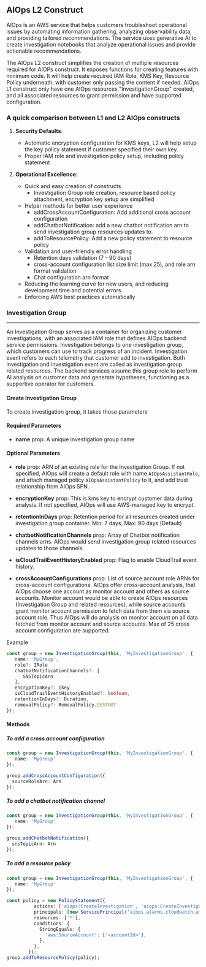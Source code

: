 ## AIOps L2 Construct

AIOps is an AWS service that helps customers troubleshoot operational issues by automating information gathering, analyzing observability data,
and providing tailored recommendations.
The service uses generative AI to create investigation notebooks that analyze operational issues and provide actionable recommendations.

The AIOps L2 construct simplifies the creation of multiple resources required for AIOPs construct.
It exposes functions for creating features with minimum code.
It will help create required IAM Role, KMS Key, Resource Policy underneath, with customer only passing the content if needed.
AIOps L1 construct only have one AIOps resources "InvestigationGroup" created, and all associated resources to grant permission and have supported configuration.

### A quick comparison between L1 and L2 AIOps constructs

1. **Security Defaults**:
   - Automatic encryption configuration for KMS keys, L2 will help setup the key policy statement if customer specified their own key.
   - Proper IAM role and investigation policy setup, including policy statement

2. **Operational Excellence**:
   - Quick and easy creation of constructs
      - Investigation Group role creation, resource based policy attachment, encryption key setup are simplified
   - Helper methods for better user experience
      - addCrossAccountConfiguration: Add additional cross account configuration
      - addChatbotNotification: add a new chatbot notification arn to send investigation group resources updates to.
      - addToResourcePolicy: Add a new policy statement to resource policy
   - Validation and user-friendly error handling
      - Retention days validation (7 - 90 days)
      - cross-account configuration list size limit (max 25), and role arn format validation
      - Chat configuration arn format
   - Reducing the learning curve for new users, and reducing development time and potential errors
   - Enforcing AWS best practices automatically

### Investigation Group

----

An Investigation Group serves as a container for organizing customer investigations, with an associated IAM role that defines AIOps backend service permissions.
Investigation belongs to one investigation group, which customers can use to track progress of an incident.
Investigation event refers to each telemetry that customer add to investigation.
Both investigation and investigation event are called as investigation group related resources.
The backend services assume this group role to perform AI analysis on customer data and generate hypotheses, functioning as a supportive operator for customers.

#### Create Investigation Group

To create investigation group, it takes those parameters

#### Required Parameters

* **name** prop: A unique investigation group name  

#### Optional Parameters

* **role** prop: ARN of an existing role for the Investigation Group.
If not specified, AIOps will create a default role with name `AIOpsAssistantRole`,
and attach managed policy `AIOpsAssistantPolicy` to it, and add trust relationship from AIOps SPN.

* **encryptionKey** prop: This is kms key to encrypt customer data during analysis. If not specified, AIOps will use AWS-managed key to encrypt.

* **retentionInDays** prop: Retention period for all resources created under investigation group container. Min: 7 days, Max: 90 days (Default)

* **chatbotNotificationChannels** prop: Array of Chatbot notification channels arns.
AIOps would send investigation group related resources updates to those channels.

* **isCloudTrailEventHistoryEnabled** prop: Flag to enable CloudTrail event history.  

* **crossAccountConfigurations** prop: List of source account role ARNs for cross-account configurations.
AIOps offer cross-account analysis, that AIOps choose one account as monitor account and others as source accounts.
Monitor account would be able to create AIOps resources (Investigation Group and related resources),
while source accounts grant monitor account permission to fetch data from them via source account role.
Thus AIOps will do analysis on monitor account on all data fetched from monitor account and source accounts.
Max of 25 cross account configuration are supported.

Example

```typescript
const group = new InvestigationGroup(this, 'MyInvestigationGroup', {
   name: 'MyGroup',
   role?: IRole
   chatbotNotificationChannels?: [
      SNSTopicArn
   ],
   encryptionKey?: Ikey
   isCloudTrailEventHistoryEnabled?: boolean,
   retentionInDays?: Duration,
   removalPolicy?: RemovalPolicy.DESTROY
});
```

#### Methods

##### To add a cross account configuration

```typescript
const group = new InvestigationGroup(this, 'MyInvestigationGroup', {
   name: 'MyGroup'
});

group.addCrossAccountConfiguration({
  sourceRoleArn: Arn
});
```

##### To add a chatbot notification channel

```typescript
const group = new InvestigationGroup(this, 'MyInvestigationGroup', {
   name: 'MyGroup'
});

group.addChatbotNotification({
  snsTopicArn: Arn
});
```

##### To add a resource policy

```typescript
const group = new InvestigationGroup(this, 'MyInvestigationGroup', {
   name: 'MyGroup'
});

const policy = new PolicyStatement({
          actions: ['aiops:CreateInvestigation', 'aiops:CreateInvestigationEvent'],
          principals: [new ServicePrincipal('aiops.alarms.cloudwatch.amazonaws.com')],
          resources: ['*'],
          conditions: {
            StringEquals: {
              'aws:SourceAccount': ['<accountId>'],
            },
          },
        });
group.addToResourcePolicy(policy);
```
